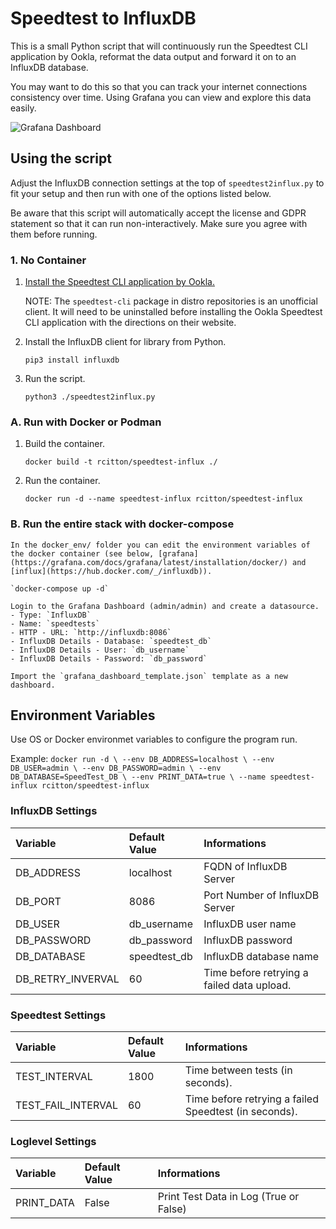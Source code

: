 # Speedtest to InfluxDB

This is a small Python script that will continuously run the Speedtest CLI application by Ookla, reformat the data output and forward it on to an InfluxDB database.

You may want to do this so that you can track your internet connections consistency over time. Using Grafana you can view and explore this data easily.

![Grafana Dashboard](https://i.imgur.com/8cUdMy7.png)

## Using the script

Adjust the InfluxDB connection settings at the top of `speedtest2influx.py` to fit your setup and then run with one of the options listed below.

Be aware that this script will automatically accept the license and GDPR statement so that it can run non-interactively. Make sure you agree with them before running.

### 1. No Container

1. [Install the Speedtest CLI application by Ookla.](https://www.speedtest.net/apps/cli)

    NOTE: The `speedtest-cli` package in distro repositories is an unofficial client. It will need to be uninstalled before installing the Ookla Speedtest CLI application with the directions on their website.

2. Install the InfluxDB client for library from Python.

    `pip3 install influxdb`

3. Run the script.

    `python3 ./speedtest2influx.py`

### A. Run with Docker or Podman

1. Build the container.

    `docker build -t rcitton/speedtest-influx ./`

2. Run the container.

    `docker run -d --name speedtest-influx rcitton/speedtest-influx`

### B. Run the entire stack with docker-compose

    In the docker_env/ folder you can edit the environment variables of the docker container (see below, [grafana](https://grafana.com/docs/grafana/latest/installation/docker/) and [influx](https://hub.docker.com/_/influxdb)). 

    `docker-compose up -d`

    Login to the Grafana Dashboard (admin/admin) and create a datasource. 
    - Type: `InfluxDB`
    - Name: `speedtests`
    - HTTP - URL: `http://influxdb:8086`
    - InfluxDB Details - Database: `speedtest_db`
    - InfluxDB Details - User: `db_username`
    - InfluxDB Details - Password: `db_password`

    Import the `grafana_dashboard_template.json` template as a new dashboard.

## Environment Variables

Use OS or Docker environmet variables to configure the program run.

Example: 
    `docker run -d \
    --env DB_ADDRESS=localhost \
    --env DB_USER=admin \
    --env DB_PASSWORD=admin \
    --env DB_DATABASE=SpeedTest_DB \
    --env PRINT_DATA=true \
    --name speedtest-influx rcitton/speedtest-influx`


### InfluxDB Settings

| Variable          | Default Value        | Informations                                                 |
|:------------------|:---------------------|:-------------------------------------------------------------|
| DB_ADDRESS        | localhost            | FQDN of InfluxDB Server                                      |
| DB_PORT           | 8086                 | Port Number of InfluxDB Server                               |
| DB_USER           | db_username          | InfluxDB user name                                           |
| DB_PASSWORD       | db_password          | InfluxDB password                                            |
| DB_DATABASE       | speedtest_db         | InfluxDB database name                                       |
| DB_RETRY_INVERVAL | 60                   | Time before retrying a failed data upload.                   |


### Speedtest Settings

| Variable           | Default Value          | Informations                                               |
|:-------------------|:-----------------------|:-----------------------------------------------------------|
| TEST_INTERVAL      | 1800                   | Time between tests (in seconds).                           |
| TEST_FAIL_INTERVAL | 60                     | Time before retrying a failed Speedtest (in seconds).      |

### Loglevel Settings

| Variable         | Default Value          | Informations                                                                                  |
|:-----------------|:-----------------------|:----------------------------------------------------------------------------------------------|
| PRINT_DATA       | False                  | Print Test Data in Log (True or False)                                                        | 

